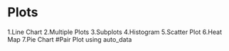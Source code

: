 # Plots
1.Line Chart
2.Multiple Plots
3.Subplots
4.Histogram
5.Scatter Plot
6.Heat Map
7.Pie Chart
#Pair Plot using auto_data
